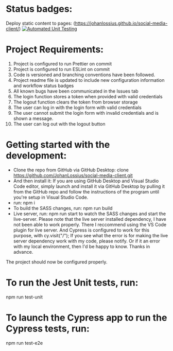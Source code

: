 # Status badges:

Deploy static content to pages: (https://johanlossius.github.io/social-media-client/)
[![Automated Unit Testing](https://github.com/JohanLossius/social-media-client/actions/workflows/unit-test.yml/badge.svg?branch=workflow)](https://github.com/JohanLossius/social-media-client/actions/workflows/unit-test.yml)

# Project Requirements:
1. Project is configured to run Prettier on commit
2. Project is configured to run ESLint on commit
3. Code is versioned and branching conventions have been followed.
4. Project readme file is updated to include new configuration information and workflow status badges
5. All known bugs have been communicated in the Issues tab
6. The login function stores a token when provided with valid credentials
7. The logout function clears the token from browser storage
8. The user can log in with the login form with valid credentials
9. The user cannot submit the login form with invalid credentials and is shown a message.
10. The user can log out with the logout button

# Getting started with the development:
- Clone the repo from GitHub via GitHub Desktop:
clone https://github.com/JohanLossius/social-media-client.git
- And then install it:
If you are using GitHub Desktop and Visual Studio Code editor, simply launch and install it via GitHub Desktop by pulling it from the GitHub repo and follow the instructions of the program until you're setup in Visual Studio Code.
- run:
npm i
- To build the SASS changes, run:
npm run build
- Live server, run:
npm run start
to watch the SASS changes and start the live-server.
Please note that the live server installed dependency, I have not been able to work properly.
There I reccommend using the VS Code plugin for live server.
And Cypress is configured to work for this purpose, with cy.visit("/");
If you see what the error is for making the live server dependency work with my code, please notify.
Or if it an error with my local environment, then I'd be happy to know.
Thanks in advance.

The project should now be configured properly.

# To run the Jest Unit tests, run:
npm run test-unit

# To launch the Cypress app to run the Cypress tests, run:
npm run test-e2e
